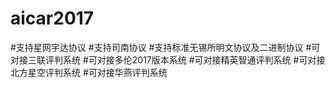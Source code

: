 # aicar2017
#支持星网宇达协议
#支持司南协议
#支持标准无锡所明文协议及二进制协议
#可对接三联评判系统
#可对接多伦2017版本系统
#可对接精英智通评判系统
#可对接北方星空评判系统
#可对接华燕评判系统
